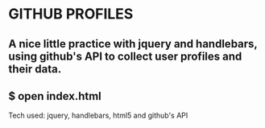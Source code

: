 GITHUB PROFILES
===============
A nice little practice with jquery and handlebars, using github's API to collect user profiles and their data.
--------------------------------------
$ open index.html
----------------------

Tech used: jquery, handlebars, html5 and github's API 